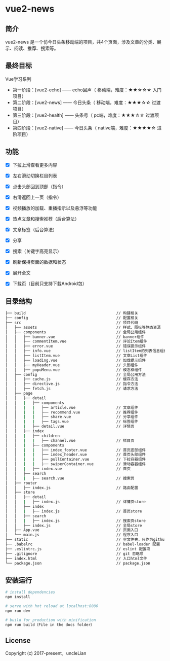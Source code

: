 # vue2-news


## 简介
vue2-news 是一个仿今日头条移动端的项目，共4个页面，涉及文章的分类、展示、阅读、推荐、搜索等。



## 最终目标
Vue学习系列
- 第一阶段：[vue2-echo] —— echo回声（ 移动端，难度：★★☆☆☆  入门项目）
- 第二阶段：[vue2-news] —— 今日头条（ 移动端，难度：★★★☆☆ 过渡项目）
- 第三阶段：[vue2-health] —— 头条号（ pc端，难度：★★★☆☆ 过渡项目）
- 第四阶段：[vue2-native] —— 今日头条（ native端，难度：★★★★☆ 进阶项目）



## 功能

- [x] 下拉上滑查看更多内容
- [x] 左右滑动切换栏目列表
- [x] 点击头部回到顶部（指令）
- [x] 右滑返回上一页（指令）
- [x] 视频播放的加载、重播指示以及悬浮等功能
- [x] 热点文章和搜索推荐（后台算法）
- [x] 文章标签（后台算法）
- [x] 分享
- [x] 搜索（关键字高亮显示）
- [x] 刷新保持页面的数据和状态
- [x] 展开全文
- [x] 下载页（目前只支持下载Android包）




## 目录结构


``` bash
├── build                                        // 构建相关  
├── config                                       // 配置相关
├── src                                          // 项目代码
│   ├── assets                                   // 样式、图标等静态资源
│   ├── components                               // 全局公用组件
│   │   ├── banner.vue                           // banner组件
│   │   ├── commentItem.vue                      // 评论Item组件
│   │   ├── error.vue                            // 错误提示组件
│   │   ├── info.vue                             // listItem的列表信息组件
│   │   ├── listItem.vue                         // 文章List组件
│   │   ├── loading.vue                          // 加载提示组件
│   │   ├── myHeader.vue                         // 头部组件
│   │   ├── popuMenu.vue                         // 模态框组件
│   ├── config                                   // 全局公用方法
│   │   ├── cache.js                             // 缓存方法
│   │   ├── directive.js                         // 指令方法
│   │   ├── fetch.js                             // 请求方法
│   ├── page
│   │   ├── detail
│   │   |   ├── components
│   │   |   |   ├── article.vue                  // 文章组件
│   │   |   |   ├── recommend.vue                // 推荐组件
│   │   |   |   ├── share.vue                    // 分享组件
│   │   |   |   ├── tags.vue                     // 标签组件
│   │   |   ├── detail.vue                       // 详情页
│   │   ├── index
│   │   |   ├── children
│   │   |   |   ├── channel.vue                  // 栏目页
│   │   |   ├── components
│   │   |   |   ├── index_footer.vue             // 首页底部组件
│   │   |   |   ├── index_header.vue             // 首页头部组件
│   │   |   |   ├── pullContainer.vue            // 下拉容器组件
│   │   |   |   ├── swiperContainer.vue          // 滑动容器组件
│   │   |   ├── index.vue                        // 首页
│   │   ├── search
│   │   |   ├── search.vue                       // 搜索页
│   ├── router
│   │   ├── index.js                             // 路由配置       
│   ├── store
│   │   ├── detail
│   │   |   ├── index.js                         // 详情页store
│   │   ├── index
│   │   |   ├── index.js                         // 首页store
│   │   ├── search
│   │   |   ├── index.js                         // 搜索页store
│   │   ├── index.js                             // 全局store
│   ├── App.vue                                  // 页面入口
│   └── main.js                                  // 程序入口
├── static                                       // 空文件夹，只作为github保留
├── .babelrc                                     // babel-loader 配置
├── .eslintrc.js                                 // eslint 配置项
├── .gitignore                                   // git 忽略项
├── index.html                                   // 入口html文件
└── package.json                                 // package.json
```

## 安装运行

``` bash
# install dependencies
npm install

# serve with hot reload at localhost:8086
npm run dev

# build for production with minification
npm run build（File in the docs folder）
```



## License

Copyright (c) 2017-present，uncleLian
